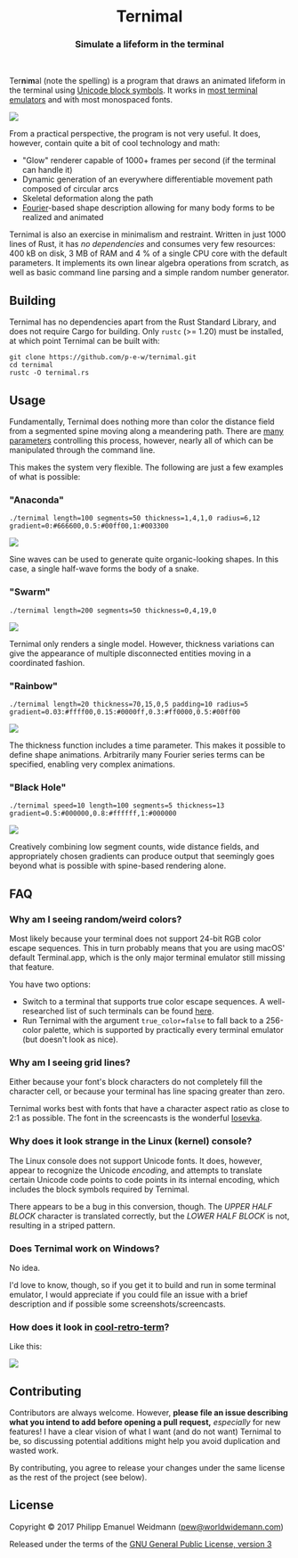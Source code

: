 <h1 align="center">Ternimal</h1>
<h3 align="center">Simulate a lifeform in the terminal</h3>
<br>

Ter**n**i**m**al (note the spelling) is a program that draws an animated lifeform in the terminal using [Unicode block symbols](https://en.wikipedia.org/wiki/Block_Elements). It works in [most terminal emulators](#faq) and with most monospaced fonts.

![](https://user-images.githubusercontent.com/2702526/32404757-c4ee3230-c14e-11e7-9b5d-b48bd0fd2dab.gif)

From a practical perspective, the program is not very useful. It does, however, contain quite a bit of cool technology and math:

* "Glow" renderer capable of 1000+ frames per second (if the terminal can handle it)
* Dynamic generation of an everywhere differentiable movement path composed of circular arcs
* Skeletal deformation along the path
* [Fourier](https://en.wikipedia.org/wiki/Fourier_series)-based shape description allowing for many body forms to be realized and animated

Ternimal is also an exercise in minimalism and restraint. Written in just 1000 lines of Rust, it has *no dependencies* and consumes very few resources: 400 kB on disk, 3 MB of RAM and 4 % of a single CPU core with the default parameters. It implements its own linear algebra operations from scratch, as well as basic command line parsing and a simple random number generator.


## Building

Ternimal has no dependencies apart from the Rust Standard Library, and does not require Cargo for building. Only `rustc` (>= 1.20) must be installed, at which point Ternimal can be built with:

```
git clone https://github.com/p-e-w/ternimal.git
cd ternimal
rustc -O ternimal.rs
```


## Usage

Fundamentally, Ternimal does nothing more than color the distance field from a segmented spine moving along a meandering path. There are [many parameters](ternimal.rs#L88-L173) controlling this process, however, nearly all of which can be manipulated through the command line.

This makes the system very flexible. The following are just a few examples of what is possible:

### "Anaconda"

```
./ternimal length=100 segments=50 thickness=1,4,1,0 radius=6,12 gradient=0:#666600,0.5:#00ff00,1:#003300
```

![](https://user-images.githubusercontent.com/2702526/32404762-e5643794-c14e-11e7-81b2-bfa37809b128.gif)

Sine waves can be used to generate quite organic-looking shapes. In this case, a single half-wave forms the body of a snake.

### "Swarm"

```
./ternimal length=200 segments=50 thickness=0,4,19,0
```

![](https://user-images.githubusercontent.com/2702526/32404773-0e0a154c-c14f-11e7-8344-64e1d0e22617.gif)

Ternimal only renders a single model. However, thickness variations can give the appearance of multiple disconnected entities moving in a coordinated fashion.

### "Rainbow"

```
./ternimal length=20 thickness=70,15,0,5 padding=10 radius=5 gradient=0.03:#ffff00,0.15:#0000ff,0.3:#ff0000,0.5:#00ff00
```

![](https://user-images.githubusercontent.com/2702526/32404777-339d841a-c14f-11e7-97ee-b5f7a5ea87e3.gif)

The thickness function includes a time parameter. This makes it possible to define shape animations. Arbitrarily many Fourier series terms can be specified, enabling very complex animations.

### "Black Hole"

```
./ternimal speed=10 length=100 segments=5 thickness=13 gradient=0.5:#000000,0.8:#ffffff,1:#000000
```

![](https://user-images.githubusercontent.com/2702526/32404779-59c94552-c14f-11e7-8eea-d1786ff29e31.gif)

Creatively combining low segment counts, wide distance fields, and appropriately chosen gradients can produce output that seemingly goes beyond what is possible with spine-based rendering alone.


## FAQ

### Why am I seeing random/weird colors?

Most likely because your terminal does not support 24-bit RGB color escape sequences. This in turn probably means that you are using macOS' default Terminal.app, which is the only major terminal emulator still missing that feature.

You have two options:

* Switch to a terminal that supports true color escape sequences. A well-researched list of such terminals can be found [here](https://gist.github.com/XVilka/8346728).
* Run Ternimal with the argument `true_color=false` to fall back to a 256-color palette, which is supported by practically every terminal emulator (but doesn't look as nice).

### Why am I seeing grid lines?

Either because your font's block characters do not completely fill the character cell, or because your terminal has line spacing greater than zero.

Ternimal works best with fonts that have a character aspect ratio as close to 2:1 as possible. The font in the screencasts is the wonderful [Iosevka](https://github.com/be5invis/Iosevka).

### Why does it look strange in the Linux (kernel) console?

The Linux console does not support Unicode fonts. It does, however, appear to recognize the Unicode *encoding*, and attempts to translate certain Unicode code points to code points in its internal encoding, which includes the block symbols required by Ternimal.

There appears to be a bug in this conversion, though. The *UPPER HALF BLOCK* character is translated correctly, but the *LOWER HALF BLOCK* is not, resulting in a striped pattern.

### Does Ternimal work on Windows?

No idea.

I'd love to know, though, so if you get it to build and run in some terminal emulator, I would appreciate if you could file an issue with a brief description and if possible some screenshots/screencasts.

### How does it look in [cool-retro-term](https://github.com/Swordfish90/cool-retro-term)?

Like this:

![](https://user-images.githubusercontent.com/2702526/32404792-886a820e-c14f-11e7-9994-f27a0d048e39.gif)


## Contributing

Contributors are always welcome. However, **please file an issue describing what you intend to add before opening a pull request,** *especially* for new features! I have a clear vision of what I want (and do not want) Ternimal to be, so discussing potential additions might help you avoid duplication and wasted work.

By contributing, you agree to release your changes under the same license as the rest of the project (see below).


## License

Copyright &copy; 2017 Philipp Emanuel Weidmann (<pew@worldwidemann.com>)

Released under the terms of the [GNU General Public License, version 3](https://gnu.org/licenses/gpl.html)
